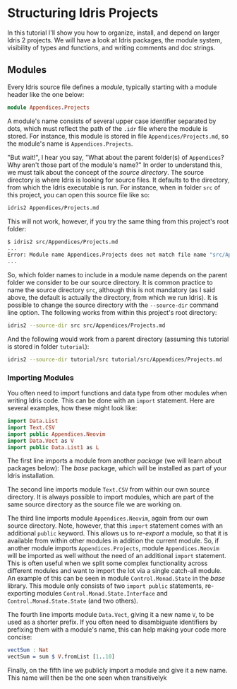 # Structuring Idris Projects

In this tutorial I'll show you how to organize, install, and depend on
larger Idris 2 projects. We will have a look at Idris packages,
the module system, visibility of types and functions, and writing
comments and doc strings.

## Modules

Every Idris source file defines a *module*, typically starting with a
module header like the one below:

```idris
module Appendices.Projects
```

A module's name consists of several upper case identifier separated
by dots, which must reflect the path of the `.idr` file where the
module is stored. For instance, this module is stored in file
`Appendices/Projects.md`, so the module's name is `Appendices.Projects`.

"But wait!", I hear you say, "What about the parent folder(s) of `Appendices`?
Why aren't those part of the module's name?" In order to understand this,
we must talk about the concept of the *source directory*. The source directory
is where Idris is looking for source files. It defaults to the
directory, from which the Idris executable is run. For instance, when
in folder `src` of this project, you can open this source file like so:

```sh
idris2 Appendices/Projects.md
```

This will not work, however, if you try the same thing from this
project's root folder:

```sh
$ idris2 src/Appendices/Projects.md
...
Error: Module name Appendices.Projects does not match file name "src/Appendices/Projects.md"
...
```

So, which folder names to include in a module name depends on the
parent folder we consider to be our source directory. It is common
practice to name the source directory `src`, although this is not
mandatory (as I said above, the default is actually the directory,
from which we run Idris). It is possible to change the source directory
with the `--source-dir` command line option. The following works from
within this project's root directory:

```sh
idris2 --source-dir src src/Appendices/Projects.md
```

And the following would work from a parent directory
(assuming this tutorial is stored in folder `tutorial`):

```sh
idris2 --source-dir tutorial/src tutorial/src/Appendices/Projects.md
```

### Importing Modules

You often need to import functions and data type from other
modules when writing Idris code. This can be done with an
`import` statement. Here are several examples, how these might look like:

```idris
import Data.List
import Text.CSV
import public Appendices.Neovim
import Data.Vect as V
import public Data.List1 as L
```

The first line imports a module from another *package* (we will learn
about packages below): The *base* package, which will be installed
as part of your Idris installation.

The second line imports module `Text.CSV` from within our own source
directory. It is always possible to import modules, which are part
of the same source directory as the source file we are working on.

The third line imports module `Appendices.Neovim`, again from our
own source directory. Note, however, that this `import` statement comes
with an additional `public` keyword. This allows us to *re-export*
a module, so that it is available from within other modules in addition
the current module. So, if another module imports `Appendices.Projects`,
module `Appendices.Neovim` will be imported as well without the need
of an additional `import` statement. This is often useful when
we split some complex functionality across different modules and
want to import the lot via a single catch-all module.
An example of this can be seen in module `Control.Monad.State`
in the *base* library. This module only consists of two `import public`
statements, re-exporting modules `Control.Monad.State.Interface` and
`Control.Monad.State.State` (and two others).

The fourth line imports module `Data.Vect`, giving it a new name `V`, to
be used as a shorter prefix. If you often need to disambiguate identifiers
by prefixing them with a module's name, this can help making your code
more concise:

```idris
vectSum : Nat
vectSum = sum $ V.fromList [1..10]
```

Finally, on the fifth line we publicly import a module and give it
a new name. This name will then be the one seen when transitivelyk

<!-- vi: filetype=idris2
-->
